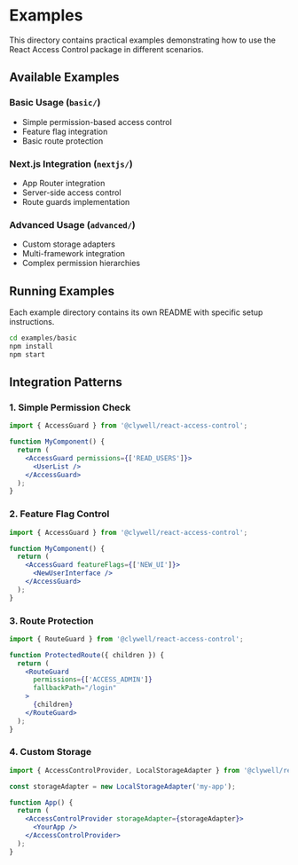 # Examples

This directory contains practical examples demonstrating how to use the React Access Control package in different scenarios.

## Available Examples

### Basic Usage (`basic/`)
- Simple permission-based access control
- Feature flag integration
- Basic route protection

### Next.js Integration (`nextjs/`)
- App Router integration
- Server-side access control
- Route guards implementation

### Advanced Usage (`advanced/`)
- Custom storage adapters
- Multi-framework integration
- Complex permission hierarchies

## Running Examples

Each example directory contains its own README with specific setup instructions.

```bash
cd examples/basic
npm install
npm start
```

## Integration Patterns

### 1. Simple Permission Check
```jsx
import { AccessGuard } from '@clywell/react-access-control';

function MyComponent() {
  return (
    <AccessGuard permissions={['READ_USERS']}>
      <UserList />
    </AccessGuard>
  );
}
```

### 2. Feature Flag Control
```jsx
import { AccessGuard } from '@clywell/react-access-control';

function MyComponent() {
  return (
    <AccessGuard featureFlags={['NEW_UI']}>
      <NewUserInterface />
    </AccessGuard>
  );
}
```

### 3. Route Protection
```jsx
import { RouteGuard } from '@clywell/react-access-control';

function ProtectedRoute({ children }) {
  return (
    <RouteGuard 
      permissions={['ACCESS_ADMIN']}
      fallbackPath="/login"
    >
      {children}
    </RouteGuard>
  );
}
```

### 4. Custom Storage
```jsx
import { AccessControlProvider, LocalStorageAdapter } from '@clywell/react-access-control';

const storageAdapter = new LocalStorageAdapter('my-app');

function App() {
  return (
    <AccessControlProvider storageAdapter={storageAdapter}>
      <YourApp />
    </AccessControlProvider>
  );
}
```